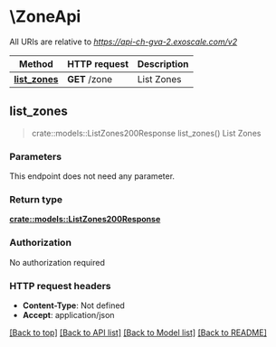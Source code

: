# \ZoneApi

All URIs are relative to *https://api-ch-gva-2.exoscale.com/v2*

Method | HTTP request | Description
------------- | ------------- | -------------
[**list_zones**](ZoneApi.md#list_zones) | **GET** /zone | List Zones



## list_zones

> crate::models::ListZones200Response list_zones()
List Zones



### Parameters

This endpoint does not need any parameter.

### Return type

[**crate::models::ListZones200Response**](list_zones_200_response.md)

### Authorization

No authorization required

### HTTP request headers

- **Content-Type**: Not defined
- **Accept**: application/json

[[Back to top]](#) [[Back to API list]](../README.md#documentation-for-api-endpoints) [[Back to Model list]](../README.md#documentation-for-models) [[Back to README]](../README.md)

